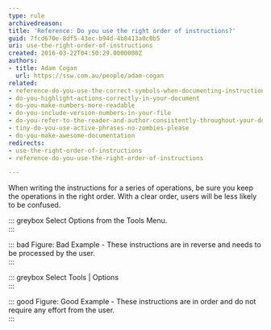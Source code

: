 ```yaml
---
type: rule
archivedreason: 
title: 'Reference: Do you use the right order of instructions?'
guid: 7fcd670e-8df5-43ec-b94d-4b8413a0c0b5
uri: use-the-right-order-of-instructions
created: 2016-03-22T04:50:29.0000000Z
authors:
- title: Adam Cogan
  url: https://ssw.com.au/people/adam-cogan
related:
- reference-do-you-use-the-correct-symbols-when-documenting-instructions
- do-you-highlight-actions-correctly-in-your-document
- do-you-make-numbers-more-readable
- do-you-include-version-numbers-in-your-file
- do-you-refer-to-the-reader-and-author-consistently-throughout-your-document
- tiny-do-you-use-active-phrases-no-zombies-please
- do-you-make-awesome-documentation
redirects:
- use-the-right-order-of-instructions
- reference-do-you-use-the-right-order-of-instructions

---
```


When writing the instructions for a series of operations, be sure you keep the operations in the right order. With a clear order, users will be less likely to be confused.

<!--endintro-->


::: greybox
Select Options from the Tools Menu.  
:::



::: bad
Figure: Bad Example - These instructions are in reverse and needs to be processed by the user.  
:::




::: greybox
Select Tools | Options  
:::


::: good
Figure: Good Example - These instructions are in order and do not require any effort from the user.  
:::
